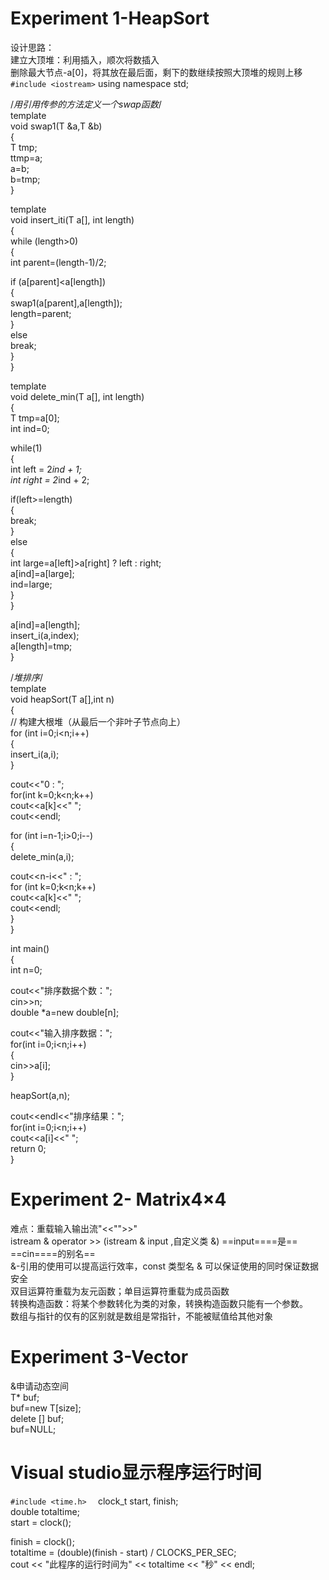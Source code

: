 # Experiment 1-HeapSort

设计思路：  
建立大顶堆：利用插入，顺次将数插入  
删除最大节点-a[0]，将其放在最后面，剩下的数继续按照大顶堆的规则上移   `#include <iostream>`
using namespace std;
 
/*用引用传参的方法定义一个swap函数*/  
template <typename T>  
void swap1(T &a,T &b)  
{  
T tmp;  
ttmp=a;  
a=b;  
b=tmp;  
}
 
template <typename T>  
void insert_iti(T a[], int length)  
{  
while (length>0)  
{  
int parent=(length-1)/2;
 
if (a[parent]<a[length])  
{  
swap1(a[parent],a[length]);  
length=parent;  
}  
else  
break;  
}  
}
 
template <typename T>  
void delete_min(T a[], int length)  
{  
T tmp=a[0];  
int ind=0;
 
while(1)  
{  
int left = 2*ind + 1;  
int right = 2*ind + 2;
 
if(left>=length)  
{  
break;  
}  
else  
{  
int large=a[left]>a[right] ? left : right;  
a[ind]=a[large];  
ind=large;  
}  
}
 
a[ind]=a[length];  
insert_i(a,index);  
a[length]=tmp;  
}
   

/*堆排序*/  
template <typename T>  
void heapSort(T a[],int n)  
{  
// 构建大根堆（从最后一个非叶子节点向上）  
for (int i=0;i<n;i++)  
{  
insert_i(a,i);  
}
 
cout<<"0 : ";  
for(int k=0;k<n;k++)  
cout<<a[k]<<" ";  
cout<<endl;
 
for (int i=n-1;i>0;i--)  
{  
delete_min(a,i);
 
cout<<n-i<<" : ";  
for (int k=0;k<n;k++)  
cout<<a[k]<<" ";  
cout<<endl;  
}  
}
 
int main()  
{  
int n=0;
 
cout<<"排序数据个数：";  
cin>>n;  
double *a=new double[n];
 
cout<<"输入排序数据：";  
for(int i=0;i<n;i++)  
{  
cin>>a[i];  
}
 
heapSort(a,n);
 
cout<<endl<<"排序结果：";  
for(int i=0;i<n;i++)  
cout<<a[i]<<" ";  
return 0;  
}

# Experiment 2- Matrix4×4

难点：重载输入输出流"<<"">>"  
istream & operator >> (istream & input ,自定义类 &) ==input====是== ==cin====的别名==  
&-引用的使用可以提高运行效率，const 类型名 & 可以保证使用的同时保证数据安全  
双目运算符重载为友元函数；单目运算符重载为成员函数  
转换构造函数：将某个参数转化为类的对象，转换构造函数只能有一个参数。  
数组与指针的仅有的区别就是数组是常指针，不能被赋值给其他对象

# Experiment 3-Vector

&申请动态空间  
T* buf;  
buf=new T[size];  
delete [] buf;  
buf=NULL;

# Visual studio显示程序运行时间

`#include <time.h>  `
clock_t start, finish;  
double totaltime;  
start = clock();
 
finish = clock();  
totaltime = (double)(finish - start) / CLOCKS_PER_SEC;  
cout << "此程序的运行时间为" << totaltime << "秒" << endl;